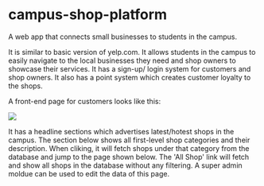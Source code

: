# campus-shop-platform
A web app that connects small businesses to students in the campus.

It is similar to basic version of yelp.com. It allows students in the campus to easily navigate to the local businesses they need and shop owners to showcase their services. It has a sign-up/ login system for customers and shop owners. It also has a point system which creates customer loyalty to the shops.

A front-end page for customers looks like this:


![](images/screenshot1.gif)









It has a headline sections which advertises latest/hotest shops in the campus. 
The section below shows all first-level shop categories and their description. When cliking, it will fetch shops under that category from the database and jump to the page shown below.
The 'All Shop' link will fetch and show all shops in the database without any filtering.
A super admin moldue can be used to edit the data of this page.







